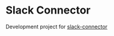 # Slack Connector

Development project for [slack-connector](https://www.npmjs.com/package/@cagov/slack-connector)
